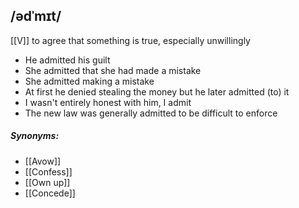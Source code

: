 ## /ədˈmɪt/ 
[[V]]
to agree that something is true, especially unwillingly

- He admitted his guilt
- She admitted that she had made a mistake
- She admitted making a mistake
- At first he denied stealing the money but he later admitted (to) it
- I wasn't entirely honest with him, I admit
- The new law was generally admitted to be difficult to enforce

##### Synonyms:
- [[Avow]]
- [[Confess]]
- [[Own up]]
- [[Concede]]